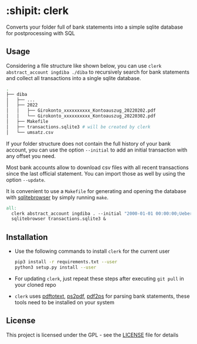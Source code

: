 # :shipit: clerk

Converts your folder full of bank statements into a simple sqlite database for postprocessing with SQL

## Usage

Considering a file structure like shown below, you can use `clerk abstract_account ingdiba ./diba` to recursively search for bank statements and collect all transactions into a single sqlite database.

```sh
.
├── diba
│   ├── ...
│   ├── 2022
│   │   ├── Girokonto_xxxxxxxxxx_Kontoauszug_20220202.pdf
│   │   └── Girokonto_xxxxxxxxxx_Kontoauszug_20220302.pdf
│   ├── Makefile
│   ├── transactions.sqlite3 # will be created by clerk
│   └── umsatz.csv
```

If your folder structure does not contain the full history of your bank account, you can use the option `--initial` to add an initial transaction with any offset you need.

Most bank accounts allow to download csv files with all recent transactions since the last official statement. You can import those as well by using the option `--update`.

It is convenient to use a `Makefile` for generating and opening the database with [sqlitebrowser](https://sqlitebrowser.org/) by simply running `make`.

```Makefile
all:
  clerk abstract_account ingdiba . --initial "2000-01-01 00:00:00;Uebertrag;123.45" --update umsatz.csv
  sqlitebrowser transactions.sqlite3 &
```

## Installation

- Use the following commands to install `clerk` for the current user

  ```sh
  pip3 install -r requirements.txt --user
  python3 setup.py install --user
  ```

- For updating `clerk`, just repeat these steps after executing `git pull` in your cloned repo

- `clerk` uses [pdftotext](https://www.xpdfreader.com/pdftotext-man.html), [ps2pdf](https://linux.die.net/man/1/ps2pdf), [pdf2ps](https://linux.die.net/man/1/pdf2ps) for parsing bank statements, these tools need to be installed on your system

## License

This project is licensed under the GPL - see the [LICENSE](LICENSE) file for details
